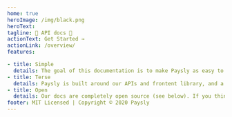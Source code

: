 ```yaml
---
home: true
heroImage: /img/black.png
heroText: 
tagline: 🔨 API docs 🔧
actionText: Get Started →
actionLink: /overview/
features:

- title: Simple
  details: The goal of this documentation is to make Paysly as easy to use as possible.
- title: Terse
  details: Paysly is built around our APIs and frontent library, and a clean interface is our 1st priority. Stripe powers our connection with the banking network, and we link directly to their docs where relevant.
- title: Open
  details: Our docs are completely open source (see below). If you think something could be clearer, feel free to open an issue or pull request at https://github.com/paysly-io/docs.
footer: MIT Licensed | Copyright © 2020 Paysly
---
```

